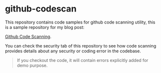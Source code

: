 # github-codescan

This repository contains code samples for github code scanning utility, this is a sample repository for my blog post:

[Github Code Scanning](https://iamninad.com/github-code-scanning/).

You can check the security tab of this repository to see how code scanning provides details about any security or coding error in the codebase.


> If you checkout the code, it will contain errors explicitly added for demo purpose.
